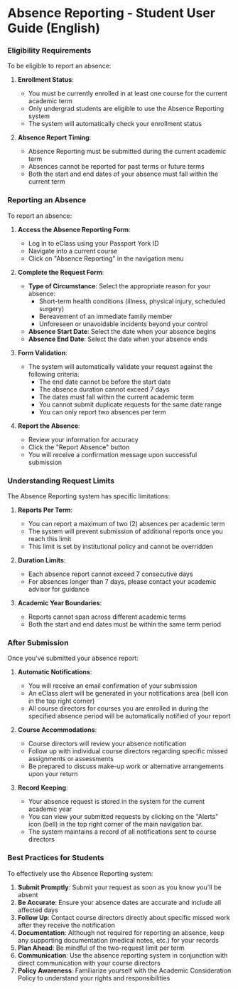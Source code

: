 Absence Reporting - Student User Guide (English)
=================================================

### Eligibility Requirements

To be eligible to report an absence:

1. **Enrollment Status**:
    - You must be currently enrolled in at least one course for the current academic term
    - Only undergrad students are eligible to use the Absence Reporting system
    - The system will automatically check your enrollment status

2. **Absence Report Timing**:
    - Absence Reporting must be submitted during the current academic term
    - Absences cannot be reported for past terms or future terms
    - Both the start and end dates of your absence must fall within the current term

### Reporting an Absence

To report an absence:

1. **Access the Absence Reporting Form**:
    - Log in to eClass using your Passport York ID
    - Navigate into a current course
    - Click on "Absence Reporting" in the navigation menu

2. **Complete the Request Form**:
    - **Type of Circumstance**: Select the appropriate reason for your absence:
        - Short-term health conditions (illness, physical injury, scheduled surgery)
        - Bereavement of an immediate family member
        - Unforeseen or unavoidable incidents beyond your control
    - **Absence Start Date**: Select the date when your absence begins
    - **Absence End Date**: Select the date when your absence ends

3. **Form Validation**:
    - The system will automatically validate your request against the following criteria:
        - The end date cannot be before the start date
        - The absence duration cannot exceed 7 days
        - The dates must fall within the current academic term
        - You cannot submit duplicate requests for the same date range
        - You can only report two absences per term

4. **Report the Absence**:
    - Review your information for accuracy
    - Click the "Report Absence" button
    - You will receive a confirmation message upon successful submission

### Understanding Request Limits

The Absence Reporting system has specific limitations:

1. **Reports Per Term**:
    - You can report a maximum of two (2) absences per academic term
    - The system will prevent submission of additional reports once you reach this limit
    - This limit is set by institutional policy and cannot be overridden

2. **Duration Limits**:
    - Each absence report cannot exceed 7 consecutive days
    - For absences longer than 7 days, please contact your academic advisor for guidance

3. **Academic Year Boundaries**:
    - Reports cannot span across different academic terms
    - Both the start and end dates must be within the same term period

### After Submission

Once you've submitted your absence report:

1. **Automatic Notifications**:
    - You will receive an email confirmation of your submission
    - An eClass alert will be generated in your notifications area (bell icon in the top right corner)
    - All course directors for courses you are enrolled in during the specified absence period will be automatically notified of your report

2. **Course Accommodations**:
    - Course directors will review your absence notification
    - Follow up with individual course directors regarding specific missed assignments or assessments
    - Be prepared to discuss make-up work or alternative arrangements upon your return

3. **Record Keeping**:
    - Your absence request is stored in the system for the current academic year
    - You can view your submitted requests by clicking on the "Alerts" icon (bell) in the top right corner of the main navigation bar.
    - The system maintains a record of all notifications sent to course directors

### Best Practices for Students

To effectively use the Absence Reporting system:

1. **Submit Promptly**: Submit your request as soon as you know you'll be absent
2. **Be Accurate**: Ensure your absence dates are accurate and include all affected days
3. **Follow Up**: Contact course directors directly about specific missed work after they receive the notification
4. **Documentation**: Although not required for reporting an absence, keep any supporting documentation (medical notes, etc.) for your records
5. **Plan Ahead**: Be mindful of the two-request limit per term
6. **Communication**: Use the absence reporting system in conjunction with direct communication with your course directors
7. **Policy Awareness**: Familiarize yourself with the Academic Consideration Policy to understand your rights and responsibilities
